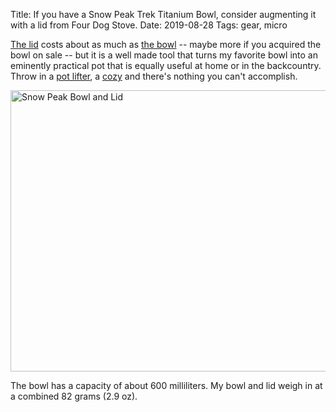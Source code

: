 Title: If you have a Snow Peak Trek Titanium Bowl, consider augmenting it with a lid from Four Dog Stove.
Date: 2019-08-28
Tags: gear, micro

[The lid](https://fourdog.com/snow-peak-olicamp-titanium-lids/) costs about as much as [the bowl](https://snowpeak.com/products/trek-titanium-bowl-stw-003t) -- maybe more if you acquired the bowl on sale -- but it is a well made tool that turns my favorite bowl into an eminently practical pot that is equally useful at home or in the backcountry. Throw in a [pot lifter](https://www.briangreen.net/bbb/2011/07/diy-skeletonized-3-pot-lifter.html), a [cozy](https://www.youtube.com/watch?v=gWJhPp2Rdjc) and there's nothing you can't accomplish.

<a href="https://www.flickr.com/photos/pigmonkey/48639933546/in/dateposted/" title="Snow Peak Bowl and Lid"><img src="https://live.staticflickr.com/65535/48639933546_f0d48ace91_c.jpg" width="800" height="450" alt="Snow Peak Bowl and Lid"></a>

The bowl has a capacity of about 600 milliliters. My bowl and lid weigh in at a combined 82 grams (2.9 oz).
